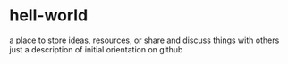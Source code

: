 # hell-world
a place to store ideas, resources, or share and discuss things with others
just a description of initial orientation on github
